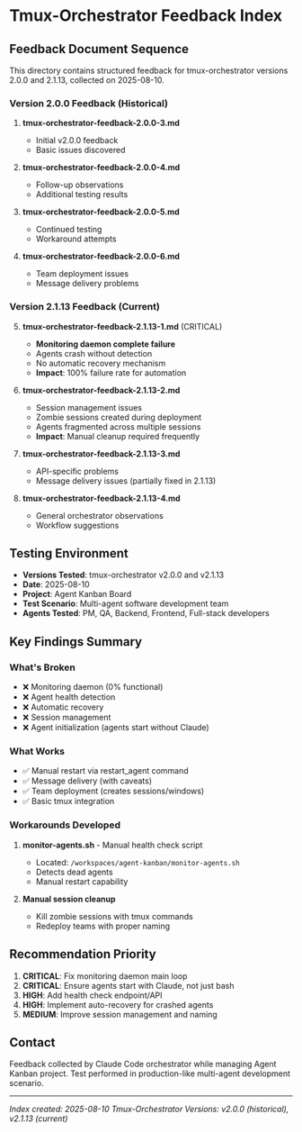 # Tmux-Orchestrator Feedback Index

## Feedback Document Sequence

This directory contains structured feedback for tmux-orchestrator versions 2.0.0 and 2.1.13, collected on 2025-08-10.

### Version 2.0.0 Feedback (Historical)

1. **tmux-orchestrator-feedback-2.0.0-3.md**
   - Initial v2.0.0 feedback
   - Basic issues discovered

2. **tmux-orchestrator-feedback-2.0.0-4.md**
   - Follow-up observations
   - Additional testing results

3. **tmux-orchestrator-feedback-2.0.0-5.md**
   - Continued testing
   - Workaround attempts

4. **tmux-orchestrator-feedback-2.0.0-6.md**
   - Team deployment issues
   - Message delivery problems

### Version 2.1.13 Feedback (Current)

5. **tmux-orchestrator-feedback-2.1.13-1.md** (CRITICAL)
   - **Monitoring daemon complete failure**
   - Agents crash without detection
   - No automatic recovery mechanism
   - **Impact**: 100% failure rate for automation

6. **tmux-orchestrator-feedback-2.1.13-2.md**
   - Session management issues
   - Zombie sessions created during deployment
   - Agents fragmented across multiple sessions
   - **Impact**: Manual cleanup required frequently

7. **tmux-orchestrator-feedback-2.1.13-3.md**
   - API-specific problems
   - Message delivery issues (partially fixed in 2.1.13)

8. **tmux-orchestrator-feedback-2.1.13-4.md**
   - General orchestrator observations
   - Workflow suggestions

## Testing Environment

- **Versions Tested**: tmux-orchestrator v2.0.0 and v2.1.13
- **Date**: 2025-08-10
- **Project**: Agent Kanban Board
- **Test Scenario**: Multi-agent software development team
- **Agents Tested**: PM, QA, Backend, Frontend, Full-stack developers

## Key Findings Summary

### What's Broken
- ❌ Monitoring daemon (0% functional)
- ❌ Agent health detection
- ❌ Automatic recovery
- ❌ Session management
- ❌ Agent initialization (agents start without Claude)

### What Works
- ✅ Manual restart via restart_agent command
- ✅ Message delivery (with caveats)
- ✅ Team deployment (creates sessions/windows)
- ✅ Basic tmux integration

### Workarounds Developed

1. **monitor-agents.sh** - Manual health check script
   - Located: `/workspaces/agent-kanban/monitor-agents.sh`
   - Detects dead agents
   - Manual restart capability

2. **Manual session cleanup**
   - Kill zombie sessions with tmux commands
   - Redeploy teams with proper naming

## Recommendation Priority

1. **CRITICAL**: Fix monitoring daemon main loop
2. **CRITICAL**: Ensure agents start with Claude, not just bash
3. **HIGH**: Add health check endpoint/API
4. **HIGH**: Implement auto-recovery for crashed agents
5. **MEDIUM**: Improve session management and naming

## Contact

Feedback collected by Claude Code orchestrator while managing Agent Kanban project.
Test performed in production-like multi-agent development scenario.

---
*Index created: 2025-08-10*
*Tmux-Orchestrator Versions: v2.0.0 (historical), v2.1.13 (current)*